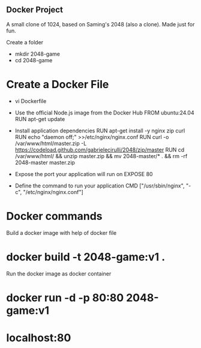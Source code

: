 ##  Docker Project ##

A small clone of 1024, based on Saming's 2048 (also a clone).
Made just for fun.


Create a folder 
 * mkdir 2048-game
 * cd 2048-game 

# Create a Docker File 
* vi Dockerfile

* Use the official Node.js image from the Docker Hub
FROM ubuntu:24.04
RUN apt-get update
* Install application dependencies
RUN apt-get install -y nginx zip curl
RUN echo "daemon off;" >>/etc/nginx/nginx.conf
RUN curl -o /var/www/html/master.zip -L https://codeload.github.com/gabrielecirulli/2048/zip/master 
RUN cd /var/www/html/ && unzip master.zip && mv 2048-master/* . && rm -rf 2048-master master.zip
* Expose the port your application will run on
EXPOSE 80
* Define the command to run your application
CMD ["/usr/sbin/nginx", "-c", "/etc/nginx/nginx.conf"]

# Docker commands

Build a docker image with help of docker file 

# docker build -t 2048-game:v1 . 

Run the docker image as docker container
# docker run -d -p 80:80 2048-game:v1

# localhost:80